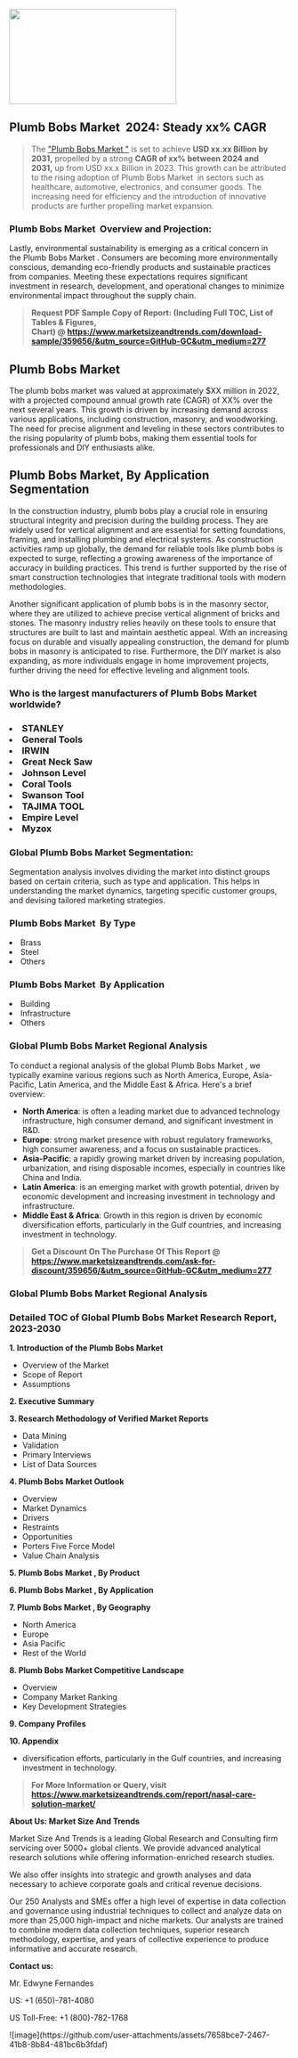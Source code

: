 <p><img class="alignnone size-medium wp-image-20088" src="https://ffe5etoiles.com/wp-content/uploads/2024/12/MST1-300x171.png" alt="" width="300" height="171" /></p><h2 id="ember46" class="ember-view reader-text-block__heading-2">Plumb Bobs Market &nbsp;2024: Steady&nbsp;xx% CAGR</h2><blockquote id="ember47" class="ember-view reader-text-block__blockquote">The&nbsp;<a class="app-aware-link " href="https://www.marketsizeandtrends.com/download-sample/359656/&utm_source=GitHub-GC&utm_medium=277" target="_blank" data-test-app-aware-link="">"Plumb Bobs Market "</a>&nbsp;is set to achieve&nbsp;<strong>USD&nbsp;xx.xx&nbsp;Billion by 2031,</strong>&nbsp;propelled by a strong&nbsp;<strong>CAGR of&nbsp;xx% between 2024 and 2031,</strong>&nbsp;up from USD xx.x Billion in 2023. This growth can be attributed to the rising adoption of&nbsp;Plumb Bobs Market &nbsp;in sectors such as healthcare, automotive, electronics, and consumer goods. The increasing need for efficiency and the introduction of innovative products are further propelling market expansion.</blockquote><h3 id="ember48" class="ember-view reader-text-block__heading-3">Plumb Bobs Market &nbsp;Overview and Projection:</h3><p id="ember49" class="ember-view reader-text-block__paragraph">Lastly, environmental sustainability is emerging as a critical concern in the&nbsp;Plumb Bobs Market . Consumers are becoming more environmentally conscious, demanding eco-friendly products and sustainable practices from companies. Meeting these expectations requires significant investment in research, development, and operational changes to minimize environmental impact throughout the supply chain.</p><blockquote id="ember50" class="ember-view reader-text-block__blockquote"><strong>Request PDF Sample Copy of Report: (Including Full TOC, List of Tables &amp; Figures, Chart)&nbsp;@&nbsp;<strong><a href="https://www.marketsizeandtrends.com/download-sample/359656/&utm_source=GitHub-GC&utm_medium=277" target="_blank">https://www.marketsizeandtrends.com/download-sample/359656/&utm_source=GitHub-GC&utm_medium=277</a></strong></strong></blockquote><h3 class=""> <h2>Plumb Bobs Market</h2><p>The plumb bobs market was valued at approximately $XX million in 2022, with a projected compound annual growth rate (CAGR) of XX% over the next several years. This growth is driven by increasing demand across various applications, including construction, masonry, and woodworking. The need for precise alignment and leveling in these sectors contributes to the rising popularity of plumb bobs, making them essential tools for professionals and DIY enthusiasts alike.</p><h2>Plumb Bobs Market, By Application Segmentation</h2><p>In the construction industry, plumb bobs play a crucial role in ensuring structural integrity and precision during the building process. They are widely used for vertical alignment and are essential for setting foundations, framing, and installing plumbing and electrical systems. As construction activities ramp up globally, the demand for reliable tools like plumb bobs is expected to surge, reflecting a growing awareness of the importance of accuracy in building practices. This trend is further supported by the rise of smart construction technologies that integrate traditional tools with modern methodologies.</p><p>Another significant application of plumb bobs is in the masonry sector, where they are utilized to achieve precise vertical alignment of bricks and stones. The masonry industry relies heavily on these tools to ensure that structures are built to last and maintain aesthetic appeal. With an increasing focus on durable and visually appealing construction, the demand for plumb bobs in masonry is anticipated to rise. Furthermore, the DIY market is also expanding, as more individuals engage in home improvement projects, further driving the need for effective leveling and alignment tools.</p></h3><h3 id="" class="">Who is the largest manufacturers of&nbsp;Plumb Bobs Market  worldwide?</h3><h3 class=""></Li><Li>STANLEY</Li><Li> General Tools</Li><Li> IRWIN</Li><Li> Great Neck Saw</Li><Li> Johnson Level</Li><Li> Coral Tools</Li><Li> Swanson Tool</Li><Li> TAJIMA TOOL</Li><Li> Empire Level</Li><Li> Myzox</h3><h3 id="ember53" class="ember-view reader-text-block__heading-3">Global&nbsp;Plumb Bobs Market  Segmentation:</h3><p id="ember54" class="ember-view reader-text-block__paragraph">Segmentation analysis involves dividing the market into distinct groups based on certain criteria, such as type and application. This helps in understanding the market dynamics, targeting specific customer groups, and devising tailored marketing strategies.</p><h3 id="" class="">Plumb Bobs Market &nbsp;By Type</h3><p></Li><Li>Brass</Li><Li> Steel</Li><Li> Others</p><h3 id="" class="">Plumb Bobs Market &nbsp;By Application</h3><p class=""></Li><Li>Building</Li><Li> Infrastructure</Li><Li> Others</p><h3 id="ember62" class="ember-view reader-text-block__heading-3">Global Plumb Bobs Market  Regional Analysis</h3><p id="ember63" class="ember-view reader-text-block__paragraph">To conduct a regional analysis of the global Plumb Bobs Market , we typically examine various regions such as North America, Europe, Asia-Pacific, Latin America, and the Middle East &amp; Africa. Here's a brief overview:</p><ul><li><strong>North America</strong>: is often a leading market due to advanced technology infrastructure, high consumer demand, and significant investment in R&amp;D.</li><li><strong>Europe</strong>: strong market presence with robust regulatory frameworks, high consumer awareness, and a focus on sustainable practices.</li><li><strong>Asia-Pacific</strong>: a rapidly growing market driven by increasing population, urbanization, and rising disposable incomes, especially in countries like China and India.</li><li><strong>Latin America</strong>: is an emerging market with growth potential, driven by economic development and increasing investment in technology and infrastructure.</li><li><strong>Middle East &amp; Africa</strong>: Growth in this region is driven by economic diversification efforts, particularly in the Gulf countries, and increasing investment in technology.</li></ul><blockquote id="ember61" class="ember-view reader-text-block__blockquote"><strong>Get a Discount On The Purchase Of This Report @ <strong><a href="https://html-cleaner.com/" target="">https://www.marketsizeandtrends.com/ask-for-discount/359656/&utm_source=GitHub-GC&utm_medium=277</a></strong></strong></blockquote><h3 id="ember62" class="ember-view reader-text-block__heading-3">Global Plumb Bobs Market  Regional Analysis</h3><h3 id="" class="">Detailed TOC of Global Plumb Bobs Market  Research Report, 2023-2030</h3><p id="" class=""><strong>1. Introduction of the Plumb Bobs Market </strong></p><ul><li>Overview of the Market</li><li>Scope of Report</li><li>Assumptions</li></ul><p id="" class=""><strong>2. Executive Summary</strong></p><p id="" class=""><strong>3. Research Methodology of Verified Market Reports</strong></p><ul><li>Data Mining</li><li>Validation</li><li>Primary Interviews</li><li>List of Data Sources</li></ul><p id="" class=""><strong>4. Plumb Bobs Market  Outlook</strong></p><ul><li>Overview</li><li>Market Dynamics</li><li>Drivers</li><li>Restraints</li><li>Opportunities</li><li>Porters Five Force Model</li><li>Value Chain Analysis</li></ul><p id="" class=""><strong>5. Plumb Bobs Market , By Product</strong></p><p id="" class=""><strong>6. Plumb Bobs Market , By Application</strong></p><p id="" class=""><strong>7. Plumb Bobs Market , By Geography</strong></p><ul><li>North America</li><li>Europe</li><li>Asia Pacific</li><li>Rest of the World</li></ul><p id="" class=""><strong>8. Plumb Bobs Market  Competitive Landscape</strong></p><ul><li>Overview</li><li>Company Market Ranking</li><li>Key Development Strategies</li></ul><p id="" class=""><strong>9. Company Profiles</strong></p><p id="" class=""><strong>10. Appendix</strong></p><ul><li>diversification efforts, particularly in the Gulf countries, and increasing investment in technology.</li></ul><blockquote id="ember65" class="ember-view reader-text-block__blockquote"><strong>For More Information or Query, visit <strong><strong><a href="https://html-cleaner.com/" target="">https://www.marketsizeandtrends.com/report/nasal-care-solution-market/</a></strong></strong></strong></blockquote><p id="" class=""><strong>About Us: Market Size And Trends</strong></p><p id="" class="">Market Size And Trends is a leading Global Research and Consulting firm servicing over 5000+ global clients. We provide advanced analytical research solutions while offering information-enriched research studies.</p><p id="" class="">We also offer insights into strategic and growth analyses and data necessary to achieve corporate goals and critical revenue decisions.</p><p id="" class="">Our 250 Analysts and SMEs offer a high level of expertise in data collection and governance using industrial techniques to collect and analyze data on more than 25,000 high-impact and niche markets. Our analysts are trained to combine modern data collection techniques, superior research methodology, expertise, and years of collective experience to produce informative and accurate research.</p><p id="" class=""><strong>Contact us:</strong></p><p id="" class="">Mr. Edwyne Fernandes</p><p id="" class="">US: +1 (650)-781-4080</p><p id="" class="">US Toll-Free: +1 (800)-782-1768</p>
![image](https://github.com/user-attachments/assets/7658bce7-2467-41b8-8b84-481bc6b3fdaf)
